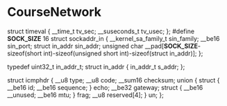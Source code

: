 # CourseNetwork

struct timeval
{
	__time_t tv_sec;
	__suseconds_t tv_usec;
};
#define __SOCK_SIZE__ 16
struct sockaddr_in
{
	__kernel_sa_family_t sin_family;
	__be16 sin_port;
	struct in_addr	sin_addr;
	unsigned char __pad[__SOCK_SIZE__-sizeof(short int)-sizeof(unsigned short int)-sizeof(struct in_addr)];
};

typedef uint32_t in_addr_t;
struct in_addr
{
	in_addr_t s_addr;
};

struct icmphdr {
  __u8		type;
  __u8		code;
  __sum16	checksum;
  union {
	struct {
		__be16	id;
		__be16	sequence;
	} echo;
	__be32	gateway;
	struct {
		__be16	__unused;
		__be16	mtu;
	} frag;
	__u8	reserved[4];
  } un;
};
